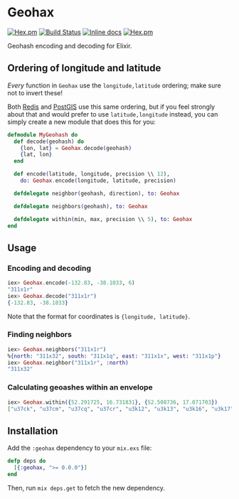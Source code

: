 # Geohax

[![Hex.pm](https://img.shields.io/hexpm/v/geohax.svg)](https://hex.pm/packages/geohax)
[![Build Status](https://travis-ci.org/evuez/geohax.svg?branch=master)](https://travis-ci.org/evuez/geohax)
[![Inline docs](http://inch-ci.org/github/evuez/geohax.svg)](http://inch-ci.org/github/evuez/geohax)
[![Hex.pm](https://img.shields.io/hexpm/dt/geohax.svg)](https://hex.pm/packages/geohax)

Geohash encoding and decoding for Elixir.

## Ordering of longitude and latitude

*Every* function in `Geohax` use the `longitude,latitude` ordering; make sure not to invert these!

Both [Redis](https://redis.io/commands/geoadd) and [PostGIS](https://postgis.net/docs/ST_MakePoint.html) use this same ordering, but if you feel strongly about that and would prefer to use `latitude,longitude` instead, you can simply create a new module that does this for you:

```elixir
defmodule MyGeohash do
  def decode(geohash) do
    {lon, lat} = Geohax.decode(geohash)
    {lat, lon}
  end

  def encode(latitude, longitude, precision \\ 12),
    do: Geohax.encode(longitude, latitude, precision)

  defdelegate neighbor(geohash, direction), to: Geohax

  defdelegate neighbors(geohash), to: Geohax

  defdelegate within(min, max, precision \\ 5), to: Geohax
end
```

## Usage

### Encoding and decoding

```elixir
iex> Geohax.encode(-132.83, -38.1033, 6)
"311x1r"
iex> Geohax.decode("311x1r")
{-132.83, -38.1033}
```

Note that the format for coordinates is `{longitude, latitude}`.

### Finding neighbors

```elixir
iex> Geohax.neighbors("311x1r")
%{north: "311x32", south: "311x1q", east: "311x1x", west: "311x1p"}
iex> Geohax.neighbor("311x1r", :north)
"311x32"
```

### Calculating geoashes within an envelope

```elixir
iex> Geohax.within({52.291725, 16.731831}, {52.508736, 17.071703})
["u37ck", "u37cm", "u37cq", "u37cr", "u3k12", "u3k13", "u3k16", "u3k17", "u3k1k", "u37cs", "u37ct", "u37cw", "u37cx", "u3k18", "u3k19", "u3k1d", "u3k1e", "u3k1s", "u37cu", "u37cv", "u37cy", "u37cz", "u3k1b", "u3k1c", "u3k1f", "u3k1g", "u3k1u", "u37fh", "u37fj", "u37fn", "u37fp", "u3k40", "u3k41", "u3k44", "u3k45", "u3k4h", "u37fk", "u37fm", "u37fq", "u37fr", "u3k42", "u3k43", "u3k46", "u3k47", "u3k4k", "u37fs", "u37ft", "u37fw", "u37fx", "u3k48", "u3k49", "u3k4d", "u3k4e", "u3k4s"]
```

## Installation

Add the `:geohax` dependency to your `mix.exs` file:

```elixir
defp deps do
  [{:geohax, ">= 0.0.0"}]
end
```

Then, run `mix deps.get` to fetch the new dependency.
